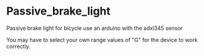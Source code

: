 # Passive_brake_light
Passive brake light for bicycle use an arduino with the adxl345 sensor

You may have to select your own range values of "G" for the device to work correctly.
